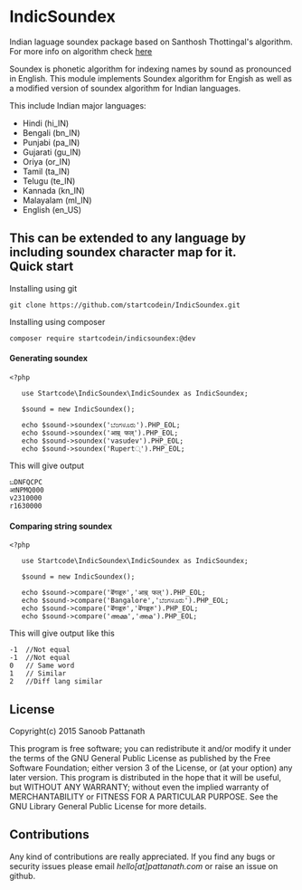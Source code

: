 IndicSoundex
============

Indian laguage soundex package based on Santhosh Thottingal's algorithm. 
For more info on algorithm check [here](http://thottingal.in/blog/2009/07/26/indicsoundex/) 

Soundex is phonetic algorithm for indexing names by sound as
pronounced in English. This module implements Soundex algorithm for
Engish as well as a modified version of soundex algorithm for Indian
languages.

This include Indian major languages: 

- Hindi     (hi_IN)
- Bengali   (bn_IN)
- Punjabi   (pa_IN)
- Gujarati  (gu_IN)
- Oriya     (or_IN)
- Tamil     (ta_IN)
- Telugu    (te_IN)
- Kannada   (kn_IN)
- Malayalam (ml_IN)
- English   (en_US)

This can be extended to any language by including soundex character map for it.  
Quick start
-----------

Installing using git
```
git clone https://github.com/startcodein/IndicSoundex.git
```

Installing using composer
```
composer require startcodein/indicsoundex:@dev
```

#### Generating soundex

```
<?php 

   use Startcode\IndicSoundex\IndicSoundex as IndicSoundex;
   
   $sound = new IndicSoundex();

   echo $sound->soundex('ಬೆಂಗಳೂರು').PHP_EOL;
   echo $sound->soundex('आम्र् फल्').PHP_EOL;
   echo $sound->soundex('vasudev').PHP_EOL;
   echo $sound->soundex('Rupert्').PHP_EOL;

```

This will give output
 
```
ಬDNFQCPC
आNPMQ000
v2310000
r1630000

```

#### Comparing string soundex

```
<?php 

   use Startcode\IndicSoundex\IndicSoundex as IndicSoundex;
   
   $sound = new IndicSoundex();

   echo $sound->compare('बॆंगळूरु','आम्र् फल्').PHP_EOL;
   echo $sound->compare('Bangalore','ಬೆಂಗಳೂರು').PHP_EOL;
   echo $sound->compare('बॆंगळूरु','बॆंगळूरु').PHP_EOL;
   echo $sound->compare('അമ്മ','അമ').PHP_EOL;
```

This will give output like this 

```
-1  //Not equal
-1  //Not equal
0   // Same word
1   // Similar
2   //Diff lang similar
```


License
-------
Copyright(c) 2015 Sanoob Pattanath 

This program is free software; you can redistribute it and/or modify
it under the terms of the GNU General Public License as published by
the Free Software Foundation; either version 3 of the License, or
(at your option) any later version.
This program is distributed in the hope that it will be useful,
but WITHOUT ANY WARRANTY; without even the implied warranty of
MERCHANTABILITY or FITNESS FOR A PARTICULAR PURPOSE.  See the
GNU Library General Public License for more details.

Contributions
-------------
Any kind of contributions are really appreciated. If you find any bugs or security issues please email *hello[at]pattanath.com* or raise an issue on github.

